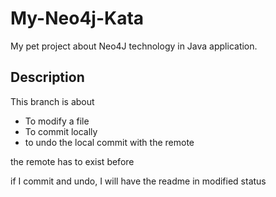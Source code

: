 # My-Neo4j-Kata
My pet project about Neo4J technology in Java application.


## Description

This branch is about

* To modify a file
* To commit locally
* to undo the local commit with the remote 

the remote has to exist before

if I commit and undo, I will have the readme in modified status
